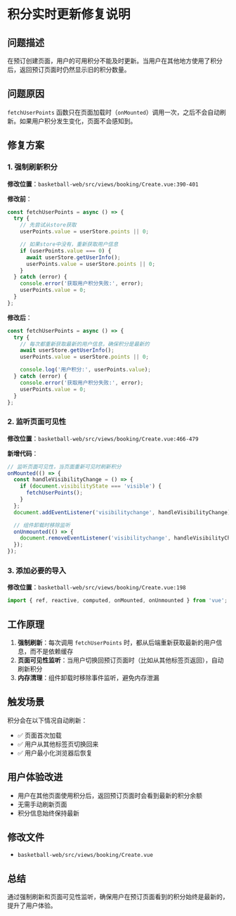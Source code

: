 # 积分实时更新修复说明

## 问题描述

在预订创建页面，用户的可用积分不能及时更新。当用户在其他地方使用了积分后，返回预订页面时仍然显示旧的积分数量。

## 问题原因

`fetchUserPoints` 函数只在页面加载时（`onMounted`）调用一次，之后不会自动刷新。如果用户积分发生变化，页面不会感知到。

## 修复方案

### 1. 强制刷新积分

**修改位置**：`basketball-web/src/views/booking/Create.vue:390-401`

**修改前**：
```javascript
const fetchUserPoints = async () => {
  try {
    // 先尝试从store获取
    userPoints.value = userStore.points || 0;

    // 如果store中没有，重新获取用户信息
    if (userPoints.value === 0) {
      await userStore.getUserInfo();
      userPoints.value = userStore.points || 0;
    }
  } catch (error) {
    console.error('获取用户积分失败:', error);
    userPoints.value = 0;
  }
};
```

**修改后**：
```javascript
const fetchUserPoints = async () => {
  try {
    // 每次都重新获取最新的用户信息，确保积分是最新的
    await userStore.getUserInfo();
    userPoints.value = userStore.points || 0;

    console.log('用户积分:', userPoints.value);
  } catch (error) {
    console.error('获取用户积分失败:', error);
    userPoints.value = 0;
  }
};
```

### 2. 监听页面可见性

**修改位置**：`basketball-web/src/views/booking/Create.vue:466-479`

**新增代码**：
```javascript
// 监听页面可见性，当页面重新可见时刷新积分
onMounted(() => {
  const handleVisibilityChange = () => {
    if (document.visibilityState === 'visible') {
      fetchUserPoints();
    }
  };
  document.addEventListener('visibilitychange', handleVisibilityChange);

  // 组件卸载时移除监听
  onUnmounted(() => {
    document.removeEventListener('visibilitychange', handleVisibilityChange);
  });
});
```

### 3. 添加必要的导入

**修改位置**：`basketball-web/src/views/booking/Create.vue:198`

```javascript
import { ref, reactive, computed, onMounted, onUnmounted } from 'vue';
```

## 工作原理

1. **强制刷新**：每次调用 `fetchUserPoints` 时，都从后端重新获取最新的用户信息，而不是依赖缓存
2. **页面可见性监听**：当用户切换回预订页面时（比如从其他标签页返回），自动刷新积分
3. **内存清理**：组件卸载时移除事件监听，避免内存泄漏

## 触发场景

积分会在以下情况自动刷新：
- ✅ 页面首次加载
- ✅ 用户从其他标签页切换回来
- ✅ 用户最小化浏览器后恢复

## 用户体验改进

- 用户在其他页面使用积分后，返回预订页面时会看到最新的积分余额
- 无需手动刷新页面
- 积分信息始终保持最新

## 修改文件

- `basketball-web/src/views/booking/Create.vue`

## 总结

通过强制刷新和页面可见性监听，确保用户在预订页面看到的积分始终是最新的，提升了用户体验。
